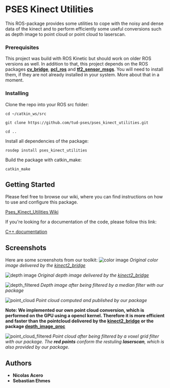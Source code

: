 # PSES Kinect Utilities

This ROS-package provides some utilities to cope with the noisy and dense data of the kinect and to perform efficiently some useful conversions such as depth image to point cloud or point cloud to laserscan.

### Prerequisites

This project was build with ROS Kinetic but should work on older ROS versions as well. In addition to that, this project depends on the ROS packages **[cv_bridge](http://wiki.ros.org/cv_bridge)**, **[pcl_ros](http://wiki.ros.org/pcl_ros)** and **[tf2_sensor_msgs](http://wiki.ros.org/tf2_sensor_msgs)**. You will need to install them, if they are not already installed in your system. More about that in a moment.


### Installing

Clone the repo into your ROS src folder:

`cd ~/catkin_ws/src`

`git clone https://github.com/tud-pses/pses_kinect_utilities.git`

`cd ..`

Install all dependencies of the package:

`rosdep install pses_kinect_utilities`

Build the package with catkin_make:

`catkin_make`

## Getting Started

Please feel free to browse our wiki, where you can find instructions on how to use and configure this package.

[Pses_Kinect_Utilities Wiki](https://github.com/tud-pses/pses_kinect_utilities/wiki)

If you're looking for a documentation of the code, please follow this link:

[C++ documentation](https://tud-pses.github.io/pses_kinect_utilities/)


## Screenshots

Here are some screenshots from our toolkit:
![color image](https://github.com/tud-pses/pses_kinect_utilities/tree/master/results/snapshot1.png)
*Original color image delivered by the [kinect2_bridge](https://github.com/tud-pses/iai_kinect2)*

![depth image](https://github.com/tud-pses/pses_kinect_utilities/tree/master/results/snapshot5.png)
*Original depth image delivered by the [kinect2_bridge](https://github.com/tud-pses/iai_kinect2)*

![depth_filtered](https://github.com/tud-pses/pses_kinect_utilities/tree/master/results/snapshot4.png)
*Depth image after being filtered by a median filter with our package*

![point_cloud](https://github.com/tud-pses/pses_kinect_utilities/tree/master/results/snapshot3.png)
*Point cloud computed and published by our package*

**Note: We implemented our own point cloud conversion, which is performed on the GPU using a opencl kernel. Therefore it is more efficient and faster than the pointcloud delivered by the [kinect2_bridge](https://github.com/tud-pses/iai_kinect2) or the package [depth_image_proc](http://wiki.ros.org/depth_image_proc)**

![point_cloud_filtered](https://github.com/tud-pses/pses_kinect_utilities/tree/master/results/snapshot2.png)
*Point cloud after being filtered by a voxel grid filter with our package. The **red points** conform the restuling **laserscan**, which is also provided by our package.*

## Authors

* **Nicolas Acero**
* **Sebastian Ehmes**
